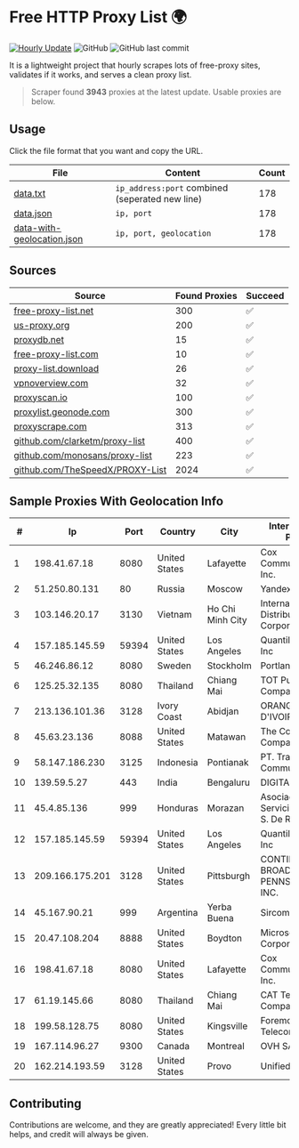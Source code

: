 
# Free HTTP Proxy List 🌍

[![Hourly Update](https://github.com/mertguvencli/http-proxy-list/actions/workflows/main.yml/badge.svg?branch=main)](https://github.com/mertguvencli/http-proxy-list/actions/workflows/main.yml)
![GitHub](https://img.shields.io/github/license/mertguvencli/http-proxy-list)
![GitHub last commit](https://img.shields.io/github/last-commit/mertguvencli/http-proxy-list)

It is a lightweight project that hourly scrapes lots of free-proxy sites, validates if it works, and serves a clean proxy list.


> Scraper found **3943** proxies at the latest update. Usable proxies are below.

## Usage

Click the file format that you want and copy the URL.


|File|Content|Count|
|----|-------|-----|
|[data.txt](https://raw.githubusercontent.com/mertguvencli/http-proxy-list/main/proxy-list/data.txt)|`ip_address:port` combined (seperated new line)|178|
|[data.json](https://raw.githubusercontent.com/mertguvencli/http-proxy-list/main/proxy-list/data.json)|`ip, port`|178|
|[data-with-geolocation.json](https://raw.githubusercontent.com/mertguvencli/http-proxy-list/main/proxy-list/data-with-geolocation.json)|`ip, port, geolocation`|178|

## Sources

|Source|Found Proxies|Succeed|
|------|-------------|-------|
|[free-proxy-list.net](https://free-proxy-list.net)|300|✅|
|[us-proxy.org](https://www.us-proxy.org)|200|✅|
|[proxydb.net](http://proxydb.net)|15|✅|
|[free-proxy-list.com](https://free-proxy-list.com/?page=&port=&type%5B%5D=http&type%5B%5D=https&up_time=0&search=Search)|10|✅|
|[proxy-list.download](https://www.proxy-list.download/HTTP)|26|✅|
|[vpnoverview.com](https://vpnoverview.com/privacy/anonymous-browsing/free-proxy-servers)|32|✅|
|[proxyscan.io](https://www.proxyscan.io)|100|✅|
|[proxylist.geonode.com](https://proxylist.geonode.com/api/proxy-list?limit=300&page=1&sort_by=lastChecked&sort_type=desc&protocols=http,https)|300|✅|
|[proxyscrape.com](https://api.proxyscrape.com/v2/?request=displayproxies&protocol=http&timeout=10000&country=all&ssl=all&anonymity=all)|313|✅|
|[github.com/clarketm/proxy-list](https://raw.githubusercontent.com/clarketm/proxy-list/master/proxy-list-raw.txt)|400|✅|
|[github.com/monosans/proxy-list](https://raw.githubusercontent.com/monosans/proxy-list/main/proxies/http.txt)|223|✅|
|[github.com/TheSpeedX/PROXY-List](https://raw.githubusercontent.com/TheSpeedX/PROXY-List/master/http.txt)|2024|✅|


## Sample Proxies With Geolocation Info

|#|Ip|Port|Country|City|Internet Service Provider|
|-|--|----|-------|----|-------------------------|
|1|198.41.67.18|8080|United States|Lafayette|Cox Communications Inc.|
|2|51.250.80.131|80|Russia|Moscow|Yandex.Cloud LLC|
|3|103.146.20.17|3130|Vietnam|Ho Chi Minh City|International Distribution Corporation|
|4|157.185.145.59|59394|United States|Los Angeles|Quantil Networks Inc|
|5|46.246.86.12|8080|Sweden|Stockholm|Portlane Network|
|6|125.25.32.135|8080|Thailand|Chiang Mai|TOT Public Company Limited|
|7|213.136.101.36|3128|Ivory Coast|Abidjan|ORANGE COTE D'IVOIRE|
|8|45.63.23.136|8088|United States|Matawan|The Constant Company|
|9|58.147.186.230|3125|Indonesia|Pontianak|PT. Transhybrid Communication|
|10|139.59.5.27|443|India|Bengaluru|DIGITALOCEAN|
|11|45.4.85.136|999|Honduras|Morazan|Asociacion De Servicio De Internet S. De RL|
|12|157.185.145.59|59394|United States|Los Angeles|Quantil Networks Inc|
|13|209.166.175.201|3128|United States|Pittsburgh|CONTINENTAL BROADBAND PENNSYLVANIA, INC.|
|14|45.167.90.21|999|Argentina|Yerba Buena|Sircom S.R.L.|
|15|20.47.108.204|8888|United States|Boydton|Microsoft Corporation|
|16|198.41.67.18|8080|United States|Lafayette|Cox Communications Inc.|
|17|61.19.145.66|8080|Thailand|Chiang Mai|CAT Telecom Public Company Limited|
|18|199.58.128.75|8080|United States|Kingsville|Foremost Telecommunications|
|19|167.114.96.27|9300|Canada|Montreal|OVH SAS|
|20|162.214.193.59|3128|United States|Provo|Unified Layer|



## Contributing

Contributions are welcome, and they are greatly appreciated! Every
little bit helps, and credit will always be given.

